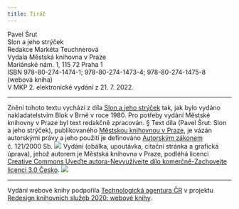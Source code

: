 ```yaml
---
title: Tiráž
---
```


Pavel Šrut    
Slon a jeho strýček  
Redakce Markéta Teuchnerová  
Vydala Městská knihovna v Praze  
Mariánské nám. 1, 115 72 Praha 1  
ISBN 978-80-274-1474-1; 978-80-274-1473-4; 978-80-274-1475-8 (webová kniha)  
V MKP 2. elektronické vydání z 21. 7. 2022.

***

Znění tohoto textu vychází z díla [Slon a jeho strýček](https://search.mlp.cz/cz/titul/slon-a-jeho-strycek/174675/#/) tak, jak bylo vydáno nakladatelstvím Blok v Brně v roce 1980. Pro potřeby vydání Městské knihovny v Praze byl text redakčně zpracován.
§
Text díla (Pavel Šrut: Slon a jeho strýček), publikovaného [Městskou knihovnou v Praze](https://www.mlp.cz/cz/), je vázán autorskými právy a jeho použití je definováno [Autorským zákonem](https://www.mkcr.cz/predpisy-zakonu-709.html) č. 121/2000 Sb.
![](../Images/image001.jpg)
Vydání (obálka, upoutávka, citační stránka a grafická úprava), jehož autorem je Městská knihovna v Praze, podléhá licenci [Creative Commons Uveďte autora-Nevyužívejte dílo komerčně-Zachovejte licenci 3.0 Česko](https://creativecommons.org/licenses/by-nc-sa/3.0/cz/).
![](../Images/image002.jpg)

***

Vydání webové knihy podpořila [Technologická agentura ČR](https://www.tacr.cz/) v projektu [Redesign knihovních služeb 2020: webové knihy](https://starfos.tacr.cz/cs/project/TL04000391).